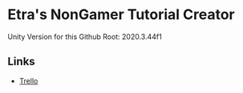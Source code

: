 # Etra's NonGamer Tutorial Creator


Unity Version for this Github Root:
2020.3.44f1

## Links



* [Trello](https://trello.com/invite/b/eJX5UbQA/ATTId6c8eef6d17e2320d6a8f00554f88037083C0267/the-final-nongamer-tutorial-tasks)
